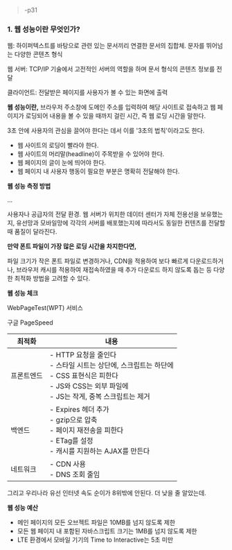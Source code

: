 > -p31

### 1. 웹 성능이란 무엇인가?

웹: 하이퍼텍스트를 바탕으로 관련 있는 문서끼리 연결한 문서의 집합체. 문자를 뛰어넘는 다양한 콘텐츠 형식

웹 서버: TCP/IP 기술에서 고전적인 서버의 역할을 하며 문서 형식의 콘텐츠 정보를 전달

클라이언트: 전달받은 페이지를 사용자가 볼 수 있는 화면에 출력



**웹 성능이란,** 브라우저 주소창에 도메인 주소를 입력하여 해당 사이트로 접속하고 웹 페이지가 로딩되어 내용을 볼 수 있을 때까지 걸린 시간, 즉 웹 로딩 시간을 말한다.

3초 안에 사용자의 관심을 끌어야 한다는 데서 이를 '3초의 법칙'이라고도 한다.

- 웹 사이트의 로딩이 빨라야 한다.
- 웹 사이트의 머리말(headline)이 주목받을 수 있어야 한다.
- 웹 페이지의 글이 눈에 띄어야 한다.
- 웹 페이지 내 사용자 행동이 필요한 부분은 명확히 전달해야 한다.



**웹 성능 측정 방법**

...

사용자나 공급자의 전달 환경.
웹 서버가 위치한 데이터 센터가 자체 전용선을 보유했는지,
유선망과 모바일망에 각각의 서버를 배포했는지에 따라서도
동일한 컨텐츠를 전달할 때 품질이 달라진다.



**만약 폰트 파일이 가장 많은 로딩 시간을 차지한다면,**

파일 크기가 작은 폰트 파일로 변경하거나,
CDN을 적용하여 보다 빠르게 다운로드하거나,
브라우저 캐시를 적용하여 재접속하였을 때 추가 다운로드 하지 않도록 돕는 등 다양한 최적화 방법을 고려할 수 있다.



**웹 성능 체크**

WebPageTest(WPT) 서비스

구글 PageSpeed



| 최적화     | 내용                                                         |
| ---------- | ------------------------------------------------------------ |
| 프론트엔드 | - HTTP 요청을 줄인다<br />- 스타일 시트는 상단에, 스크립트는 하단에<br />- CSS 표현식은 피한다<br />- JS와 CSS는 외부 파일에<br />- JS는 작게, 중복 스크립트는 제거 |
| 백엔드     | - Expires 헤더 추가<br />- gzip으로 압축<br />- 페이지 재전송을 피한다<br />- ETag를 설정<br />- 캐시를 지원하는 AJAX를 만든다 |
| 네트워크   | - CDN 사용<br />- DNS 조회 줄임                              |



그리고 우리나라 유선 인터넷 속도 순이가 8위밖에 안된다. 더 낮을 줄 알았는데.



**웹 성능 예산**

- 메인 페이지의 모든 오브젝트 파일은 10MB를 넘지 않도록 제한
- 모든 웹 페이지 내 포함된 자바스크립트 크기는 1MB를 넘지 않도록 제한
- LTE 환경에서 모바일 기기의 Time to Interactive는 5초 미만

